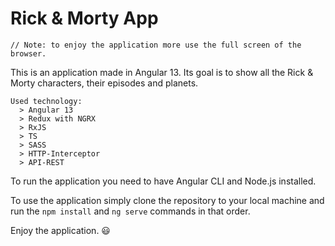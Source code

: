# Rick & Morty App

```
// Note: to enjoy the application more use the full screen of the browser.
```
This is an application made in Angular 13.
Its goal is to show all the Rick & Morty characters, their episodes and planets.

```
Used technology:
  > Angular 13
  > Redux with NGRX
  > RxJS
  > TS
  > SASS
  > HTTP-Interceptor
  > API-REST
```

To run the application you need to have Angular CLI and Node.js installed.

To use the application simply clone the repository to your local machine and run the `npm install` and `ng serve` commands in that order.

Enjoy the application. 😃

